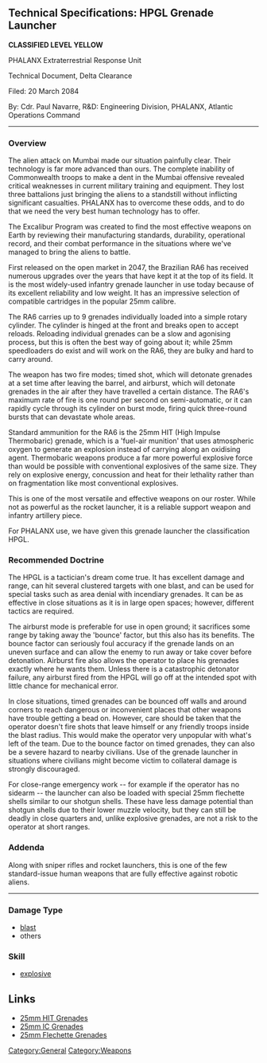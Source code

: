 ## Technical Specifications: HPGL Grenade Launcher

**CLASSIFIED LEVEL YELLOW**

PHALANX Extraterrestrial Response Unit

Technical Document, Delta Clearance

Filed: 20 March 2084

By: Cdr. Paul Navarre, R&D: Engineering Division, PHALANX, Atlantic
Operations Command

------------------------------------------------------------------------

### Overview

The alien attack on Mumbai made our situation painfully clear. Their
technology is far more advanced than ours. The complete inability of
Commonwealth troops to make a dent in the Mumbai offensive revealed
critical weaknesses in current military training and equipment. They
lost three battalions just bringing the aliens to a standstill without
inflicting significant casualties. PHALANX has to overcome these odds,
and to do that we need the very best human technology has to offer.

The Excalibur Program was created to find the most effective weapons on
Earth by reviewing their manufacturing standards, durability,
operational record, and their combat performance in the situations where
we've managed to bring the aliens to battle.

First released on the open market in 2047, the Brazilian RA6 has
received numerous upgrades over the years that have kept it at the top
of its field. It is the most widely-used infantry grenade launcher in
use today because of its excellent reliability and low weight. It has an
impressive selection of compatible cartridges in the popular 25mm
calibre.

The RA6 carries up to 9 grenades individually loaded into a simple
rotary cylinder. The cylinder is hinged at the front and breaks open to
accept reloads. Reloading individual grenades can be a slow and
agonising process, but this is often the best way of going about it;
while 25mm speedloaders do exist and will work on the RA6, they are
bulky and hard to carry around.

The weapon has two fire modes; timed shot, which will detonate grenades
at a set time after leaving the barrel, and airburst, which will
detonate grenades in the air after they have travelled a certain
distance. The RA6's maximum rate of fire is one round per second on
semi-automatic, or it can rapidly cycle through its cylinder on burst
mode, firing quick three-round bursts that can devastate whole areas.

Standard ammunition for the RA6 is the 25mm HIT (High Impulse
Thermobaric) grenade, which is a 'fuel-air munition' that uses
atmospheric oxygen to generate an explosion instead of carrying along an
oxidising agent. Thermobaric weapons produce a far more powerful
explosive force than would be possible with conventional explosives of
the same size. They rely on explosive energy, concussion and heat for
their lethality rather than on fragmentation like most conventional
explosives.

This is one of the most versatile and effective weapons on our roster.
While not as powerful as the rocket launcher, it is a reliable support
weapon and infantry artillery piece.

For PHALANX use, we have given this grenade launcher the classification
HPGL.

### Recommended Doctrine

The HPGL is a tactician's dream come true. It has excellent damage and
range, can hit several clustered targets with one blast, and can be used
for special tasks such as area denial with incendiary grenades. It can
be as effective in close situations as it is in large open spaces;
however, different tactics are required.

The airburst mode is preferable for use in open ground; it sacrifices
some range by taking away the 'bounce' factor, but this also has its
benefits. The bounce factor can seriously foul accuracy if the grenade
lands on an uneven surface and can allow the enemy to run away or take
cover before detonation. Airburst fire also allows the operator to place
his grenades exactly where he wants them. Unless there is a catastrophic
detonator failure, any airburst fired from the HPGL will go off at the
intended spot with little chance for mechanical error.

In close situations, timed grenades can be bounced off walls and around
corners to reach dangerous or inconvenient places that other weapons
have trouble getting a bead on. However, care should be taken that the
operator doesn't fire shots that leave himself or any friendly troops
inside the blast radius. This would make the operator very unpopular
with what's left of the team. Due to the bounce factor on timed
grenades, they can also be a severe hazard to nearby civilians. Use of
the grenade launcher in situations where civilians might become victim
to collateral damage is strongly discouraged.

For close-range emergency work -- for example if the operator has no
sidearm -- the launcher can also be loaded with special 25mm flechette
shells similar to our shotgun shells. These have less damage potential
than shotgun shells due to their lower muzzle velocity, but they can
still be deadly in close quarters and, unlike explosive grenades, are
not a risk to the operator at short ranges.

### Addenda

Along with sniper rifles and rocket launchers, this is one of the few
standard-issue human weapons that are fully effective against robotic
aliens.

------------------------------------------------------------------------

### Damage Type

- [blast](Damage/blast "wikilink")
- others

### Skill

- [explosive](Skills/explosive "wikilink")

## Links

- [25mm HIT Grenades](Equipment/Ammunition/25mm_HIT_Grenades "wikilink")
- [25mm IC Grenades](Equipment/Ammunition/25mm_IC_Grenades "wikilink")
- [25mm Flechette
  Grenades](Equipment/Ammunition/25mm_Flechette_Grenades "wikilink")

[Category:General](Category:General "wikilink")
[Category:Weapons](Category:Weapons "wikilink")